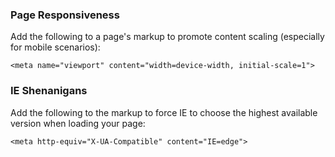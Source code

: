 ### Page Responsiveness
Add the following to a page's markup to promote content scaling (especially for mobile scenarios):
```
<meta name="viewport" content="width=device-width, initial-scale=1">
```

### IE Shenanigans
Add the following to the markup to force IE to choose the highest available version when loading your page:
```
<meta http-equiv="X-UA-Compatible" content="IE=edge">
```